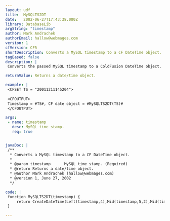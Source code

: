 ```yaml
---
layout: udf
title:  MySQLTS2DT
date:   2002-06-27T17:43:38.000Z
library: DatabaseLib
argString: "timestamp"
author: Mark Andrachek
authorEmail: hallow@webmages.com
version: 1
cfVersion: CF5
shortDescription: Converts a MySQL timestamp to a CF DateTime object.
tagBased: false
description: |
 Converts the passed MySQL timestamp to a ColdFusion DateTime object.

returnValue: Returns a date/time object.

example: |
 <CFSET TS = "20011211145204">
 
 <CFOUTPUT>
 Timestamp = #TS#, CF date object = #MySQLTS2DT(TS)#
 </CFOUTPUT>

args:
 - name: timestamp
   desc: MySQL time stamp.
   req: true


javaDoc: |
 /**
  * Converts a MySQL timestamp to a CF DateTime object.
  * 
  * @param timestamp      MySQL time stamp. (Required)
  * @return Returns a date/time object. 
  * @author Mark Andrachek (hallow@webmages.com) 
  * @version 1, June 27, 2002 
  */

code: |
 function MySQLTS2DT(timestamp) {
     return CreateDateTime(Left(timestamp,4),Mid(timestamp,5,2),Mid(timestamp,7,2),Mid(timestamp,9,2),Mid(timestamp,11,2),Mid(timestamp,13,2));
 }

---
```


